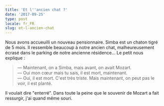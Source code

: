 ```yaml
---
title: 'Et l''ancien chat ?'
date: '2017-09-25'
type: post
locale: fr_FR
slug: et-l-ancien-chat
---
```


Nous avons accueuilli un nouveau pensionnaire. Simba est un chaton tigré de 5 mois. Il ressemble beaucoup à notre ancien chat, malheureusement écrasé dans le parking de notre ancienne résidence… Le petit nous explique :

<!-- more -->

> — Maintenant, on a Simba, mais avant, on avait Mozart.  
> — Oui mon cœur mais tu sais, il est mort, maintenant.  
> — Oui, il est mort. C'est très triste. Mais maintenant, on peut pas le voir, il est planté.

Il voulait dire "enterré". Dans toute la peine que le souvenir de Mozart a fait ressurgir, j'ai quand même souri.
